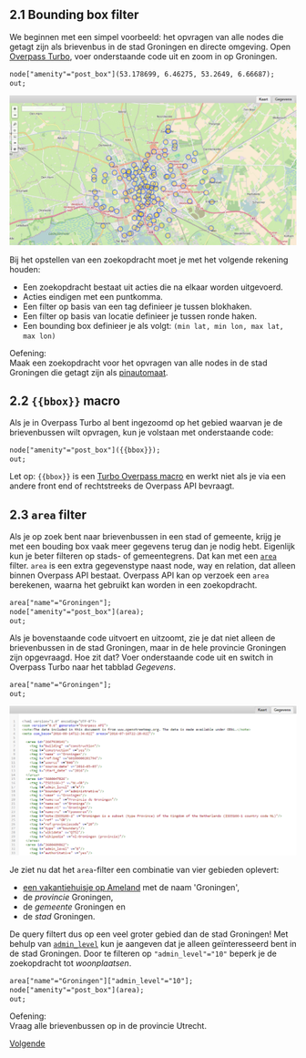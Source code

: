 ## 2.1 Bounding box filter
We beginnen met een simpel voorbeeld: het opvragen van alle nodes die getagt zijn als brievenbus in de stad Groningen en directe omgeving.
Open [Overpass Turbo](http://overpass-turbo.eu/), voer onderstaande code uit en zoom in op Groningen.  

```
node["amenity"="post_box"](53.178699, 6.46275, 53.2649, 6.66687);
out;
```

![Brievenbussen in Groningen](images/brievenbussen-in-groningen.png)

Bij het opstellen van een zoekopdracht moet je met het volgende rekening houden:
* Een zoekopdracht bestaat uit acties die na elkaar worden uitgevoerd.
* Acties eindigen met een puntkomma.
* Een filter op basis van een tag definieer je tussen blokhaken.
* Een filter op basis van locatie definieer je tussen ronde haken.
* Een bounding box definieer je als volgt: `(min lat, min lon, max lat, max lon)`

Oefening:  
Maak een zoekopdracht voor het opvragen van alle nodes in de stad Groningen die getagt zijn als [pinautomaat](http://wiki.openstreetmap.org/wiki/Tag:amenity%3Datm).

## 2.2 `{{bbox}}` macro
Als je in Overpass Turbo al bent ingezoomd op het gebied waarvan je de brievenbussen wilt opvragen, kun je volstaan met onderstaande code:

```
node["amenity"="post_box"]({{bbox}});
out;
```

Let op: `{{bbox}}` is een [Turbo Overpass macro](http://wiki.openstreetmap.org/wiki/Overpass_turbo/Extended_Overpass_Turbo_Queries) en werkt niet als je via een andere front end of rechtstreeks de Overpass API bevraagt.


## 2.3 `area` filter
Als je op zoek bent naar brievenbussen in een stad of gemeente, krijg je met een bouding box vaak meer gegevens terug dan je nodig hebt. Eigenlijk kun je beter filteren op stads- of gemeentegrens. Dat kan met een [`area`](http://wiki.openstreetmap.org/wiki/Overpass_API/Areas) filter. `area` is een extra gegevenstype naast node, way en relation, dat alleen binnen Overpass API bestaat. Overpass API kan op verzoek een `area` berekenen, waarna het gebruikt kan worden in een zoekopdracht. 

```
area["name"="Groningen"];
node["amenity"="post_box"](area);
out;
```

Als je bovenstaande code uitvoert en uitzoomt, zie je dat niet alleen de brievenbussen in de stad Groningen, maar in de hele provincie Groningen zijn opgevraagd. Hoe zit dat?
Voer onderstaande code uit en switch in Overpass Turbo naar het tabblad _Gegevens_.

```
area["name"="Groningen"];
out;
```

![Areas met de naam Groningen](images/areas-met-naam-groningen.png)

Je ziet nu dat het `area`-filter een combinatie van vier gebieden oplevert: 
* [een vakantiehuisje op Ameland](http://www.openstreetmap.org/way/267920141#map=16/53.4567/5.7923) met de naam 'Groningen',
* de _provincie_ Groningen,
* de _gemeente_ Groningen en 
* de _stad_ Groningen.

De query filtert dus op een veel groter gebied dan de stad Groningen!
Met behulp van [`admin_level`](http://wiki.openstreetmap.org/wiki/Template:Admin_level_11) kun je aangeven dat je alleen geïnteresseerd bent in de stad Groningen. Door te filteren op `"admin_level"="10"` beperk je de zoekopdracht tot _woonplaatsen_.

```
area["name"="Groningen"]["admin_level"="10"];
node["amenity"="post_box"](area);
out;
```

Oefening:  
Vraag alle brievenbussen op in de provincie Utrecht.

[Volgende](3-filteren-op-tags.md)
